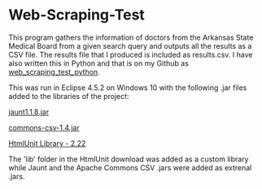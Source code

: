# Web-Scraping-Test
This program gathers the information of doctors from the Arkansas State Medical Board from a given search query and outputs all the results as a CSV file. The results file that I produced is included as results.csv. I have also written this in Python and that is on my Github as [web_scraping_test_python](https://github.com/walco005/web_scraping_test_python).

This was run in Eclipse 4.5.2 on Windows 10 with the following .jar files added to the libraries of the project:

[jaunt1.1.8.jar](http://jaunt-api.com/download.htm)

[commons-csv-1.4.jar](https://commons.apache.org/proper/commons-csv/download_csv.cgi)

[HtmlUnit Library - 2.22](https://sourceforge.net/projects/htmlunit/files/htmlunit/)

The 'lib' folder in the HtmlUnit download was added as a custom library while Jaunt and the Apache Commons CSV .jars were added as extrenal .jars.
